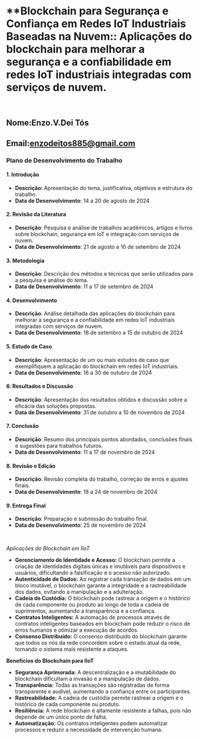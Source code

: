 # **Blockchain para Segurança e Confiança em Redes IoT Industriais Baseadas na Nuvem:: Aplicações do blockchain para melhorar a segurança e a confiabilidade em redes IoT industriais integradas com serviços de nuvem.

<br>

## Nome:Enzo.V.Dei Tós
## Email:enzodeitos885@gmail.com



### Plano de Desenvolvimento do Trabalho

#### 1. **Introdução**
   - **Descrição**: Apresentação do tema, justificativa, objetivos e estrutura do trabalho.
   - **Data de Desenvolvimento**: 14 a 20 de agosto de 2024

#### 2. **Revisão da Literatura**
   - **Descrição**: Pesquisa e análise de trabalhos acadêmicos, artigos e livros sobre blockchain, segurança em IoT e integração com serviços de nuvem.
   - **Data de Desenvolvimento**: 21 de agosto a 10 de setembro de 2024

#### 3. **Metodologia**
   - **Descrição**: Descrição dos métodos e técnicas que serão utilizados para a pesquisa e análise do tema.
   - **Data de Desenvolvimento**: 11 a 17 de setembro de 2024

#### 4. **Desenvolvimento**
   - **Descrição**: Análise detalhada das aplicações do blockchain para melhorar a segurança e a confiabilidade em redes IoT industriais integradas com serviços de nuvem.
   - **Data de Desenvolvimento**: 18 de setembro a 15 de outubro de 2024

#### 5. **Estudo de Caso**
   - **Descrição**: Apresentação de um ou mais estudos de caso que exemplifiquem a aplicação do blockchain em redes IoT industriais.
   - **Data de Desenvolvimento**: 16 a 30 de outubro de 2024

#### 6. **Resultados e Discussão**
   - **Descrição**: Apresentação dos resultados obtidos e discussão sobre a eficácia das soluções propostas.
   - **Data de Desenvolvimento**: 31 de outubro a 10 de novembro de 2024

#### 7. **Conclusão**
   - **Descrição**: Resumo dos principais pontos abordados, conclusões finais e sugestões para trabalhos futuros.
   - **Data de Desenvolvimento**: 11 a 17 de novembro de 2024

#### 8. **Revisão e Edição**
   - **Descrição**: Revisão completa do trabalho, correção de erros e ajustes finais.
   - **Data de Desenvolvimento**: 18 a 24 de novembro de 2024

#### 9. **Entrega Final**
   - **Descrição**: Preparação e submissão do trabalho final.
   - **Data de Desenvolvimento**: 25 de novembro de 2024
<br>

*Aplicações do Blockchain em IIoT*

* **Gerenciamento de Identidade e Acesso:** O blockchain permite a criação de identidades digitais únicas e imutáveis para dispositivos e usuários, dificultando a falsificação e o acesso não autorizado.
* **Autenticidade de Dados:** Ao registrar cada transação de dados em um bloco imutável, o blockchain garante a integridade e a rastreabilidade dos dados, evitando a manipulação e a adulteração.
* **Cadeia de Custódia:** O blockchain pode rastrear a origem e o histórico de cada componente ou produto ao longo de toda a cadeia de suprimentos, aumentando a transparência e a confiança.
* **Contratos Inteligentes:** A automação de processos através de contratos inteligentes baseados em blockchain pode reduzir o risco de erros humanos e otimizar a execução de acordos.
* **Consenso Distribuído:** O consenso distribuído do blockchain garante que todos os nós da rede concordem sobre o estado atual da rede, tornando o sistema mais resistente a ataques.

**Benefícios do Blockchain para IIoT**

* **Segurança Aprimorada:** A descentralização e a imutabilidade do blockchain dificultam a invasão e a manipulação de dados.
* **Transparência:** Todas as transações são registradas de forma transparente e audível, aumentando a confiança entre os participantes.
* **Rastreabilidade:** A cadeia de custódia permite rastrear a origem e o histórico de cada componente ou produto.
* **Resiliência:** A rede blockchain é altamente resistente a falhas, pois não depende de um único ponto de falha.
* **Automatização:** Os contratos inteligentes podem automatizar processos e reduzir a necessidade de intervenção humana.



